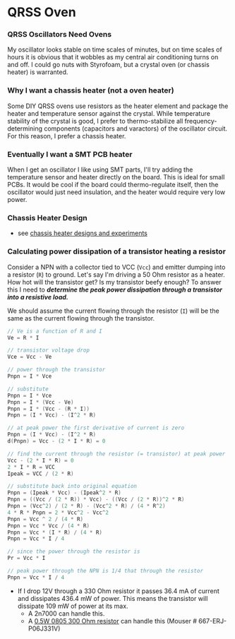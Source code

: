 # QRSS Oven

### QRSS Oscillators Need Ovens
My oscillator looks stable on time scales of minutes, but on time scales of hours it is obvious that it wobbles as my central air conditioning turns on and off. I could go nuts with Styrofoam, but a crystal oven (or chassis heater) is warranted.

### Why I want a chassis heater (not a oven heater)
Some DIY QRSS ovens use resistors as the heater element and package the heater and temperature sensor against the crystal. While temperature stability of the crystal is good, I prefer to thermo-stabilize all frequency-determining components (capacitors and varactors) of the oscillator circuit. For this reason, I prefer a chassis heater.

### Eventually I want a SMT PCB heater
When I get an oscillator I like using SMT parts, I'll try adding the temperature sensor and heater directly on the board. This is ideal for small PCBs. It would be cool if the board could thermo-regulate itself, then the oscillator would just need insulation, and the heater would require very low power.

### Chassis Heater Design
* see [chassis heater designs and experiments](2019-07-15%20chassis%20heater) 

### Calculating power dissipation of a transistor heating a resistor

Consider a NPN with a collector tied to VCC (`Vcc`) and emitter dumping into a resistor (`R`) to ground. Let's say I'm driving a 50 Ohm resistor as a heater. How hot will the transistor get? Is my transistor beefy enough? To answer this I need to ***determine the peak power dissipation through a transistor into a resistive load.***

We should assume the current flowing through the resistor (`I`) will be the same as the current flowing through the transistor.

```c
// Ve is a function of R and I
Ve = R * I

// transistor voltage drop
Vce = Vcc - Ve

// power through the transistor
Pnpn = I * Vce

// substitute 
Pnpn = I * Vce
Pnpn = I * (Vcc - Ve)
Pnpn = I * (Vcc - (R * I))
Pnpn = (I * Vcc) - (I^2 * R)

// at peak power the first derivative of current is zero
Pnpn = (I * Vcc) - (I^2 * R)
d(Pnpn) = Vcc - (2 * I * R) = 0

// find the current through the resistor (= transistor) at peak power
Vcc - (2 * I * R) = 0
2 * I * R = VCC
Ipeak = VCC / (2 * R)

// substitute back into original equation
Pnpn = (Ipeak * Vcc) - (Ipeak^2 * R)
Pnpn = ((Vcc / (2 * R)) * Vcc) - ((Vcc / (2 * R))^2 * R)
Pnpn = (Vcc^2) / (2 * R) - (Vcc^2 * R) / (4 * R^2)
4 * R * Pnpn = 2 * Vcc^2 - Vcc^2
Pnpn = Vcc ^ 2 / (4 * R)
Pnpn = Vcc * Vcc / (4 * R)
Pnpn = Vcc * (I * R) / (4 * R)
Pnpn = Vcc * I / 4

// since the power through the resistor is
Pr = Vcc * I

// peak power through the NPN is 1/4 that through the resistor
Pnpn = Vcc * I / 4
```

* If I drop 12V through a 330 Ohm resistor it passes 36.4 mA of current and dissipates 436.4 mW of power. This means the transistor will dissipate 109 mW of power at its max. 
  * A 2n7000 can handle this.
  * A [0.5W 0805 300 Ohm resistor](https://www.mouser.com/ProductDetail/Panasonic/ERJ-P06J331V?qs=sGAEpiMZZMu61qfTUdNhG4N%252BbAgO2H57MCL338q%2F2SU%3D) can handle this (Mouser # 667-ERJ-P06J331V)